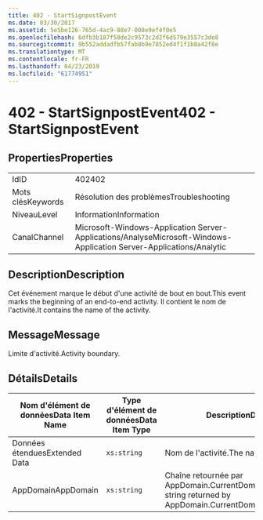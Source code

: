 ```yaml
---
title: 402 - StartSignpostEvent
ms.date: 03/30/2017
ms.assetid: 5e5be126-765d-4ac9-88e7-008e9ef4f0e5
ms.openlocfilehash: 6dfb3b187f58de2c9573c2d2f6d579e3557c3de8
ms.sourcegitcommit: 9b552addadfb57fab0b9e7852ed4f1f1b8a42f8e
ms.translationtype: MT
ms.contentlocale: fr-FR
ms.lasthandoff: 04/23/2019
ms.locfileid: "61774951"
---
```

# <a name="402---startsignpostevent"></a><span data-ttu-id="95129-102">402 - StartSignpostEvent</span><span class="sxs-lookup"><span data-stu-id="95129-102">402 - StartSignpostEvent</span></span>
## <a name="properties"></a><span data-ttu-id="95129-103">Properties</span><span class="sxs-lookup"><span data-stu-id="95129-103">Properties</span></span>  
  
|||  
|-|-|  
|<span data-ttu-id="95129-104">Id</span><span class="sxs-lookup"><span data-stu-id="95129-104">ID</span></span>|<span data-ttu-id="95129-105">402</span><span class="sxs-lookup"><span data-stu-id="95129-105">402</span></span>|  
|<span data-ttu-id="95129-106">Mots clés</span><span class="sxs-lookup"><span data-stu-id="95129-106">Keywords</span></span>|<span data-ttu-id="95129-107">Résolution des problèmes</span><span class="sxs-lookup"><span data-stu-id="95129-107">Troubleshooting</span></span>|  
|<span data-ttu-id="95129-108">Niveau</span><span class="sxs-lookup"><span data-stu-id="95129-108">Level</span></span>|<span data-ttu-id="95129-109">Information</span><span class="sxs-lookup"><span data-stu-id="95129-109">Information</span></span>|  
|<span data-ttu-id="95129-110">Canal</span><span class="sxs-lookup"><span data-stu-id="95129-110">Channel</span></span>|<span data-ttu-id="95129-111">Microsoft-Windows-Application Server-Applications/Analyse</span><span class="sxs-lookup"><span data-stu-id="95129-111">Microsoft-Windows-Application Server-Applications/Analytic</span></span>|  
  
## <a name="description"></a><span data-ttu-id="95129-112">Description</span><span class="sxs-lookup"><span data-stu-id="95129-112">Description</span></span>  
 <span data-ttu-id="95129-113">Cet événement marque le début d'une activité de bout en bout.</span><span class="sxs-lookup"><span data-stu-id="95129-113">This event marks the beginning of an end-to-end activity.</span></span> <span data-ttu-id="95129-114">Il contient le nom de l'activité.</span><span class="sxs-lookup"><span data-stu-id="95129-114">It contains the name of the activity.</span></span>  
  
## <a name="message"></a><span data-ttu-id="95129-115">Message</span><span class="sxs-lookup"><span data-stu-id="95129-115">Message</span></span>  
 <span data-ttu-id="95129-116">Limite d'activité.</span><span class="sxs-lookup"><span data-stu-id="95129-116">Activity boundary.</span></span>  
  
## <a name="details"></a><span data-ttu-id="95129-117">Détails</span><span class="sxs-lookup"><span data-stu-id="95129-117">Details</span></span>  
  
|<span data-ttu-id="95129-118">Nom d'élément de données</span><span class="sxs-lookup"><span data-stu-id="95129-118">Data Item Name</span></span>|<span data-ttu-id="95129-119">Type d'élément de données</span><span class="sxs-lookup"><span data-stu-id="95129-119">Data Item Type</span></span>|<span data-ttu-id="95129-120">Description</span><span class="sxs-lookup"><span data-stu-id="95129-120">Description</span></span>|  
|--------------------|--------------------|-----------------|  
|<span data-ttu-id="95129-121">Données étendues</span><span class="sxs-lookup"><span data-stu-id="95129-121">Extended Data</span></span>|`xs:string`|<span data-ttu-id="95129-122">Nom de l'activité.</span><span class="sxs-lookup"><span data-stu-id="95129-122">The name of the activity.</span></span>|  
|<span data-ttu-id="95129-123">AppDomain</span><span class="sxs-lookup"><span data-stu-id="95129-123">AppDomain</span></span>|`xs:string`|<span data-ttu-id="95129-124">Chaîne retournée par AppDomain.CurrentDomain.FriendlyName.</span><span class="sxs-lookup"><span data-stu-id="95129-124">The string returned by AppDomain.CurrentDomain.FriendlyName.</span></span>|
